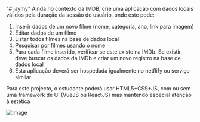 "# jaymy" 
Ainda no contexto da IMDB, crie uma aplicação com dados locais válidos pela duração da sessão do usuário, onde este pode:
1. Inserir dados de um novo filme (nome, categoria, ano, link para imagem)
2. Editar dados de um filme
3. Listar todos filmes na base de dados local
4. Pesquisar por filmes usando o nome
5. Para cada filme inserido, verificar se este existe na IMDb. Se existir, deve buscar os dados da IMDb e criar um novo registro na base de dados local
6. Esta aplicação deverá ser hospedada igualmente no netflify ou serviço similar

Para este projecto, o estudante poderá usar HTML5+CSS+JS, com ou sem uma framework de UI (VueJS ou ReactJS) mas mantendo especial atenção à estética

![image](https://github.com/user-attachments/assets/080dbcd7-dc0c-4eca-b6f8-ef73c8275eed)
